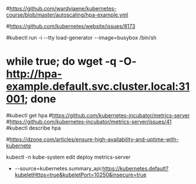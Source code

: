   #https://github.com/wardviaene/kubernetes-course/blob/master/autoscaling/hpa-example.yml
  
  #https://github.com/kubernetes/website/issues/8173
  
  #kubectl run -i --tty load-generator --image=busybox /bin/sh
  
  # while true; do wget -q -O- http://hpa-example.default.svc.cluster.local:31001; done
  
  #kubectl get hpa
  #https://github.com/kubernetes-incubator/metrics-server
  #https://github.com/kubernetes-incubator/metrics-server/issues/41
  #kubectl describe hpa
  
  #https://dzone.com/articles/ensure-high-availability-and-uptime-with-kubernete



kubectl -n kube-system edit deploy metrics-server 

- --source=kubernetes.summary_api:https://kubernetes.default?kubeletHttps=true&kubeletPort=10250&insecure=true
